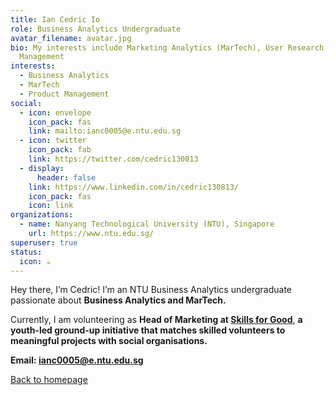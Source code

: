 ```yaml
---
title: Ian Cedric Io
role: Business Analytics Undergraduate
avatar_filename: avatar.jpg
bio: My interests include Marketing Analytics (MarTech), User Research, Product
  Management
interests:
  - Business Analytics
  - MarTech
  - Product Management
social:
  - icon: envelope
    icon_pack: fas
    link: mailto:ianc0005@e.ntu.edu.sg
  - icon: twitter
    icon_pack: fab
    link: https://twitter.com/cedric130813
  - display:
      header: false
    link: https://www.linkedin.com/in/cedric130813/
    icon_pack: fas
    icon: link
organizations:
  - name: Nanyang Technological University (NTU), Singapore
    url: https://www.ntu.edu.sg/
superuser: true
status:
  icon: ☕️
---
```

Hey there, I’m Cedric! I’m an NTU Business Analytics undergraduate passionate about **Business Analytics and MarTech.**

Currently, I am volunteering as **Head of Marketing at [Skills for Good](https://www.skills-for-good.org/)**, **a youth-led ground-up initiative that matches skilled volunteers to meaningful projects with social organisations.**

**Email: [ianc0005@e.ntu.edu.sg](mailto:ianc0005@e.ntu.edu.sg)**

[Back to homepage](/)